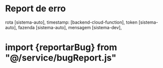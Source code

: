 # Report de erro
rota [sistema-auto],
timestamp: [backend-cloud-function],
token [sistema-auto],
fazenda [sistema-auto],
mensagem [sistema-dev],

# import {reportarBug} from "@/service/bugReport.js"
